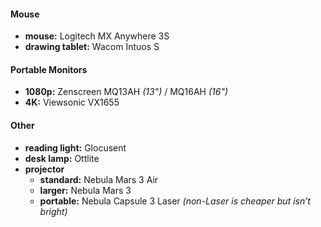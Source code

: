 #### Mouse

- **mouse:** Logitech MX Anywhere 3S
- **drawing tablet:** Wacom Intuos S

#### Portable Monitors

- **1080p:** Zenscreen MQ13AH *(13")* / MQ16AH *(16")*
- **4K:** Viewsonic VX1655

#### Other

- **reading light:** Glocusent
- **desk lamp:** Ottlite
- **projector** 
	- **standard:** Nebula Mars 3 Air
	- **larger:** Nebula Mars 3
	- **portable:** Nebula Capsule 3 Laser *(non-Laser is cheaper but isn’t bright)*